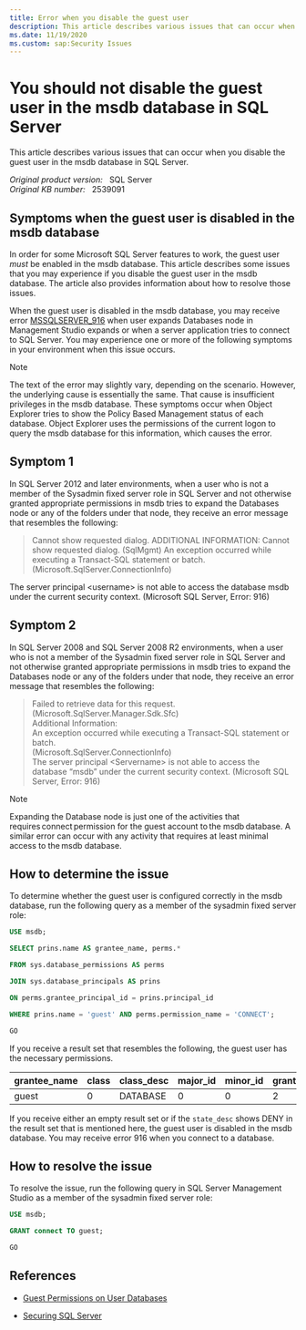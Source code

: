 ```yaml
---
title: Error when you disable the guest user
description: This article describes various issues that can occur when you disable the guest user in the msdb database in SQL Server.
ms.date: 11/19/2020
ms.custom: sap:Security Issues
---
```

# You should not disable the guest user in the msdb database in SQL Server

This article describes various issues that can occur when you disable the guest user in the msdb database in SQL Server.

_Original product version:_ &nbsp; SQL Server  
_Original KB number:_ &nbsp; 2539091

## Symptoms when the guest user is disabled in the msdb database

In order for some Microsoft SQL Server features to work, the guest user _must_ be enabled in the msdb database. This article describes some issues that you may experience if you disable the guest user in the msdb database. The article also provides information about how to resolve those issues.

When the guest user is disabled in the msdb database, you may receive error [MSSQLSERVER_916](/sql/relational-databases/errors-events/mssqlserver-916-database-engine-error) when user expands Databases node in Management Studio expands or when a server application tries to connect to SQL Server. You may experience one or more of the following symptoms in your environment when this issue occurs.

> [!NOTE]
> The text of the error may slightly vary, depending on the scenario. However, the underlying cause is essentially the same. That cause is insufficient privileges in the msdb database. These symptoms occur when Object Explorer tries to show the Policy Based Management status of each database. Object Explorer uses the permissions of the current logon to query the msdb database for this information, which causes the error.

## Symptom 1

In SQL Server 2012 and later environments, when a user who is not a member of the Sysadmin fixed server role in SQL Server and not otherwise granted appropriate permissions in msdb tries to expand the Databases node or any of the folders under that node, they receive an error message that resembles the following:

> Cannot show requested dialog.
ADDITIONAL INFORMATION:
Cannot show requested dialog. (SqlMgmt)
An exception occurred while executing a Transact-SQL statement or batch. (Microsoft.SqlServer.ConnectionInfo)

The server principal \<username> is not able to access the database msdb under the current security context. (Microsoft SQL Server, Error: 916)

## Symptom 2

In SQL Server 2008 and SQL Server 2008 R2 environments, when a user who is not a member of the Sysadmin fixed server role in SQL Server and not otherwise granted appropriate permissions in msdb tries to expand the Databases node or any of the folders under that node, they receive an error message that resembles the following:

> Failed to retrieve data for this request. (Microsoft.SqlServer.Manager.Sdk.Sfc)  
Additional Information:  
An exception occurred while executing a Transact-SQL statement or batch.  
(Microsoft.SqlServer.ConnectionInfo)  
The server principal \<Servername> is not able to access the database “msdb” under the current security context. (Microsoft SQL Server, Error: 916)

> [!NOTE]
> Expanding the Database node is just one of the activities that requires connect permission for the guest account to the msdb database. A similar error can occur with any activity that requires at least minimal access to the msdb database.

## How to determine the issue

To determine whether the guest user is configured correctly in the msdb database, run the following query as a member of the sysadmin fixed server role:

```sql
USE msdb;

SELECT prins.name AS grantee_name, perms.*

FROM sys.database_permissions AS perms

JOIN sys.database_principals AS prins

ON perms.grantee_principal_id = prins.principal_id

WHERE prins.name = 'guest' AND perms.permission_name = 'CONNECT';

GO
```

If you receive a result set that resembles the following, the guest user has the necessary permissions.

|grantee_name|class|class_desc|major_id|minor_id|grantee_principal_id|grantor_principal_id|type|permission_name|state|state_desc|
|---|---|---|---|---|---|---|---|---|---|---|
|guest|0|DATABASE|0|0|2|1|CO|CONNECT|G|GRANT|

If you receive either an empty result set or if the `state_desc` shows DENY in the result set that is mentioned here, the guest user is disabled in the msdb database. You may receive error 916 when you connect to a database.

## How to resolve the issue

To resolve the issue, run the following query in SQL Server Management Studio as a member of the sysadmin fixed server role:

```sql
USE msdb;

GRANT connect TO guest;

GO
```

## References

- [Guest Permissions on User Databases](/sql/relational-databases/policy-based-management/guest-permissions-on-user-databases)

- [Securing SQL Server](/sql/relational-databases/security/securing-sql-server)
